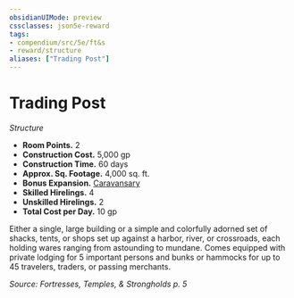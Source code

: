 ```yaml
---
obsidianUIMode: preview
cssclasses: json5e-reward
tags:
- compendium/src/5e/ft&s
- reward/structure
aliases: ["Trading Post"]
---
```

# Trading Post
*Structure*  

- **Room Points.** 2  
- **Construction Cost.** 5,000 gp  
- **Construction Time.** 60 days  
- **Approx. Sq. Footage.** 4,000 sq. ft.  
- **Bonus Expansion.** [Caravansary](2-Mechanics/CLI/rewards/caravansary-ft-s.md)  
- **Skilled Hirelings.** 4  
- **Unskilled Hirelings.** 2  
- **Total Cost per Day.** 10 gp  

Either a single, large building or a simple and colorfully adorned set of shacks, tents, or shops set up against a harbor, river, or crossroads, each holding wares ranging from astounding to mundane. Comes equipped with private lodging for 5 important persons and bunks or hammocks for up to 45 travelers, traders, or passing merchants.

*Source: Fortresses, Temples, & Strongholds p. 5*